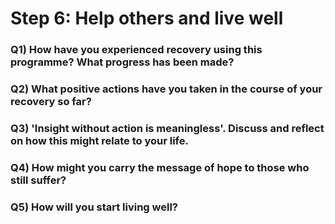 # Step 6: Help others and live well

### Q1) How have you experienced recovery using this programme? What progress has been made?

### Q2) What positive actions have you taken in the course of your recovery so far?

### Q3) 'Insight without action is meaningless'. Discuss and reflect on how this might relate to your life.

### Q4) How might you carry the message of hope to those who still suffer?

### Q5) How will you start living well?
